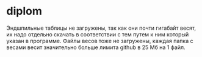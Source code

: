 # diplom
Эндшпильные таблицы не загружены, так как они почти гигабайт весят, их надо отдельно скачать в соответствии с тем путем к ним который указан в программе.
Файлы весов тоже не загружены, каждая папка с весами весит значительно больше лимита github в 25 Мб на 1 файл.
